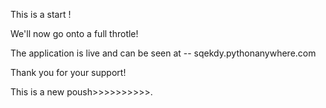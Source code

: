 This is a start !

We'll now go onto a full throtle!

The application is live and can be seen at --  sqekdy.pythonanywhere.com

Thank you for your support!



This is a new poush>>>>>>>>>>.